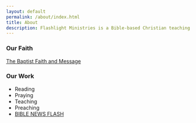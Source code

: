```yaml
---
layout: default
permalink: /about/index.html
title: About
description: Flashlight Ministries is a Bible-based Christian teaching and apologetics ministry.
---
```


### Our Faith

[The Baptist Faith and Message](http://www.sbc.net/bfm2000/bfm2000.asp)

### Our Work

* Reading
* Praying
* Teaching
* Preaching
* [BIBLE NEWS FLASH](http://biblenewsflash.com)